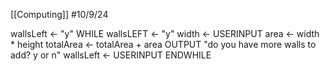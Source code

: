 [[Computing]]
#10/9/24

wallsLeft <- "y"
WHILE wallsLEFT <- "y"
width <- USERINPUT
area <- width \* height
totalArea <- totalArea + area
OUTPUT "do you have more walls to add? y or n"
wallsLeft <- USERINPUT
ENDWHILE